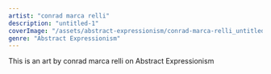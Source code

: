 ```yaml
---
artist: "conrad marca relli"
description: "untitled-1"
coverImage: "/assets/abstract-expressionism/conrad-marca-relli_untitled-1.jpg"
genre: "Abstract Expressionism"
---
```

This is an art by conrad marca relli on Abstract Expressionism


